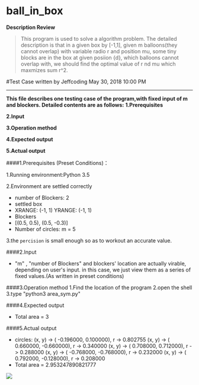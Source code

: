 ﻿# ball_in_box

**Description Review**
>This program is used to solve a algorithm problem.
>The detailed description is that in a given box by [-1,1], given m balloons(they cannot overlap) with variable radio r and position mu, some tiny blocks  are in the box at given posiion {d}, which balloons cannot overlap with, we should find the optimal value of r nd mu which maxmizes sum r^2. 


#Test Case
written by Jeffcoding
May 30, 2018 10:00 PM

_ _ _
**This file describes one testing case of the program,with fixed input of m and blockers.
Detailed contents are as follows:**
**1.Prerequisites**

**2.Input**

**3.Operation method**

**4.Expected output**

**5.Actual output**



####1.Prerequisites (Preset Conditions)：

1.Running environment:Python 3.5

2.Environment are settled correctly
- number of Blockers:  2
- settled box
 - XRANGE:  (-1, 1)
YRANGE:  (-1, 1)
- Blockers 
 - [(0.5, 0.5), (0.5, -0.3)] 
- Number of circles: m = 5

3.the ``percision`` is small enough so as to workout an accurate value.


####2.Input
- "m" , "number of Blockers" and blockers' location are actually virable, depending on user's input.
 in this case, we just view them as a series of fixed values.(As written in preset conditions)

####3.Operation method
1.Find the location of the program
2.open the shell
3.type "python3 area_sym.py"
 
####4.Expected output
- Total area = 3

####5.Actual output
- circles: 
(x, y) -> ( -0.196000,   0.100000), r ->   0.802755
(x, y) -> (  0.660000,  -0.660000), r ->   0.340000
(x, y) -> (  0.708000,   0.712000), r ->   0.288000
(x, y) -> ( -0.768000,  -0.768000), r ->   0.232000
(x, y) -> (  0.792000,  -0.128000), r ->   0.208000
- Total area = 2.953247890821777

![](http://chuantu.biz/t6/322/1527686475x-1376440102.jpg)
